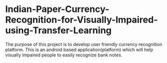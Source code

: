 # Indian-Paper-Currency-Recognition-for-Visually-Impaired-using-Transfer-Learning
The purpose of this project is to develop user friendly currency recognition platform. This is an android based application(platform) which will help visually impaired people to easily recognize bank notes. 
